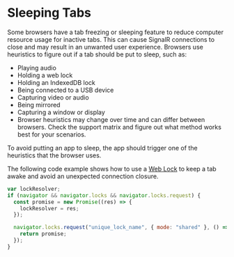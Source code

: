 # Sleeping Tabs

Some browsers have a tab freezing or sleeping feature to reduce computer resource usage for inactive tabs. This can cause SignalR connections to close and may result in an unwanted user experience. Browsers use heuristics to figure out if a tab should be put to sleep, such as:

- Playing audio
- Holding a web lock
- Holding an IndexedDB lock
- Being connected to a USB device
- Capturing video or audio
- Being mirrored
- Capturing a window or display
- Browser heuristics may change over time and can differ between browsers. Check the support matrix and figure out what method works best for your scenarios.

To avoid putting an app to sleep, the app should trigger one of the heuristics that the browser uses.

The following code example shows how to use a [Web Lock](https://developer.mozilla.org/docs/Web/API/Web_Locks_API) to keep a tab awake and avoid an unexpected connection closure.

```js
var lockResolver;
if (navigator && navigator.locks && navigator.locks.request) {
  const promise = new Promise((res) => {
    lockResolver = res;
  });

  navigator.locks.request("unique_lock_name", { mode: "shared" }, () => {
    return promise;
  });
}
```
